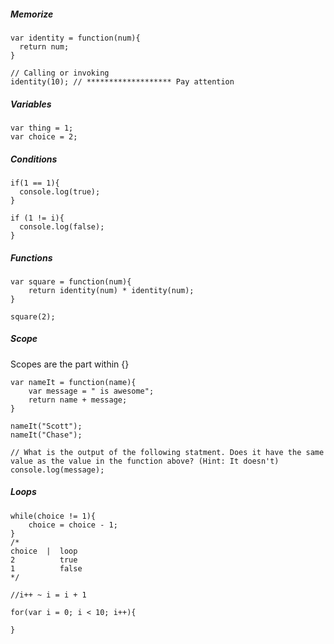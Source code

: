 ##### Memorize
```
var identity = function(num){
  return num;
}

// Calling or invoking
identity(10); // ******************* Pay attention
```

##### Variables
```
var thing = 1;
var choice = 2;
```
##### Conditions
```
if(1 == 1){
  console.log(true);
}

if (1 != i){
  console.log(false);
}
```
##### Functions
```
var square = function(num){
	return identity(num) * identity(num);
}

square(2);
```
##### Scope
Scopes are the part within {}
```
var nameIt = function(name){
	var message = " is awesome";
	return name + message;
}

nameIt("Scott");
nameIt("Chase");

// What is the output of the following statment. Does it have the same value as the value in the function above? (Hint: It doesn't)
console.log(message);
```
##### Loops
```
while(choice != 1){
	choice = choice - 1;
}
/*
choice  |  loop
2          true
1          false
*/

//i++ ~ i = i + 1

for(var i = 0; i < 10; i++){

}
```
